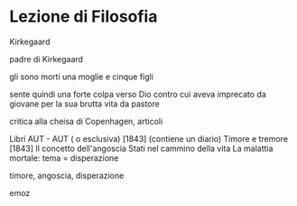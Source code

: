 # Lezione di Filosofia

Kirkegaard


padre di Kirkegaard

gli sono morti una moglie e cinque figli

sente quindi una forte colpa verso Dio contro cui aveva imprecato da giovane per la sua brutta vita da pastore 

critica alla cheisa di Copenhagen, articoli

Libri
AUT - AUT ( o esclusiva) [1843] (contiene un diario)
Timore e tremore [1843]
Il concetto dell'angoscia
Stati nel cammino della vita
La malattia mortale: tema = disperazione


timore, angoscia, disperazione

emoz
<!--stackedit_data:
eyJoaXN0b3J5IjpbODg0MDczMTY0LC0xMjA5MjU4ODQ1LDE1Nz
IwMDYyMjldfQ==
-->